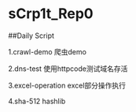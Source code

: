 # sCrp1t_Rep0

##Daily Script

1.crawl-demo 爬虫demo

2.dns-test 使用httpcode测试域名存活

3.excel-operation excel部分操作执行

4.sha-512  hashlib
